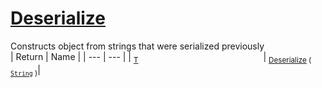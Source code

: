 # [Deserialize](./SerializationHelper-100664030.md)

Constructs object from strings that were serialized previously
<br>
| Return | Name | 
| --- | --- | 
| <sub>[T](./SerializationHelper-100664030.md)</sub><img width=200/>| <sub>[Deserialize](./SerializationHelper-100664030.md) ( [`String`](https://docs.microsoft.com/en-us/dotnet/api/System.String) )</sub>| <br>


